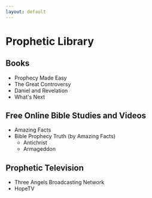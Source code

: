 ```yaml
---
layout: default
---
```


# Prophetic Library #
## Books ##

* Prophecy Made Easy
* The Great Controversy
* Daniel and Revelation
* What's Next

## Free Online Bible Studies and Videos ##
* Amazing Facts
* Bible Prophecy Truth (by Amazing Facts)
  * Antichrist
  * Armageddon

## Prophetic Television ##
* Three Angels Broadcasting Network
* HopeTV
